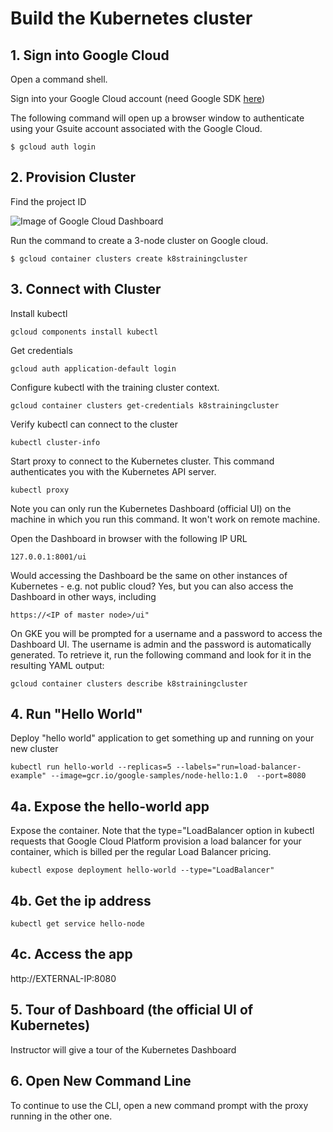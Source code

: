 # Build the Kubernetes cluster

## 1. Sign into Google Cloud

Open a command shell. 

Sign into your Google Cloud account (need Google SDK [here](https://cloud.google.com/sdk/))

The following command will open up a browser window to authenticate using your Gsuite account associated with the Google Cloud.

```
$ gcloud auth login
```

## 2. Provision Cluster

Find the project ID

![Image of Google Cloud Dashboard](http://i.imgur.com/WRXSKt4.png)

Run the command to create a 3-node cluster on Google cloud. 

```
$ gcloud container clusters create k8strainingcluster
```
 

## 3. Connect with Cluster

Install kubectl

```
gcloud components install kubectl
```

Get credentials

```
gcloud auth application-default login
```

Configure kubectl with the training cluster context.

```
gcloud container clusters get-credentials k8strainingcluster
```

Verify kubectl can connect to the cluster

```
kubectl cluster-info
```

Start proxy to connect to the Kubernetes cluster. This command authenticates you with the Kubernetes API server. 

```
kubectl proxy
```
Note you can only run the Kubernetes Dashboard (official UI) on the machine in which you run this command. It won't work on remote machine.  

Open the Dashboard in browser with the following IP URL

```
127.0.0.1:8001/ui
```

Would accessing the Dashboard be the same on other instances of Kubernetes - e.g. not public cloud? Yes, but you can also access the Dashboard in other ways, including 

```
https://<IP of master node>/ui"
```

On GKE you will be prompted for a username and a password to access the Dashboard UI. The username is admin and the password is automatically generated. To retrieve it, run the following command and look for it in the resulting YAML output:

```
gcloud container clusters describe k8strainingcluster
```

## 4. Run "Hello World"

Deploy "hello world" application to get something up and running on your new cluster

```
kubectl run hello-world --replicas=5 --labels="run=load-balancer-example" --image=gcr.io/google-samples/node-hello:1.0  --port=8080
```

## 4a. Expose the hello-world app 

Expose the container. Note that the type="LoadBalancer option in kubectl requests that Google Cloud Platform provision a load balancer for your container, which is billed per the regular Load Balancer pricing.

```
kubectl expose deployment hello-world --type="LoadBalancer"
```

## 4b. Get the ip address

```
kubectl get service hello-node
```
## 4c. Access the app

http://EXTERNAL-IP:8080

## 5. Tour of Dashboard (the official UI of Kubernetes)

Instructor will give a tour of the Kubernetes Dashboard

## 6. Open New Command Line

To continue to use the CLI, open a new command prompt with the proxy running in the other one. 
